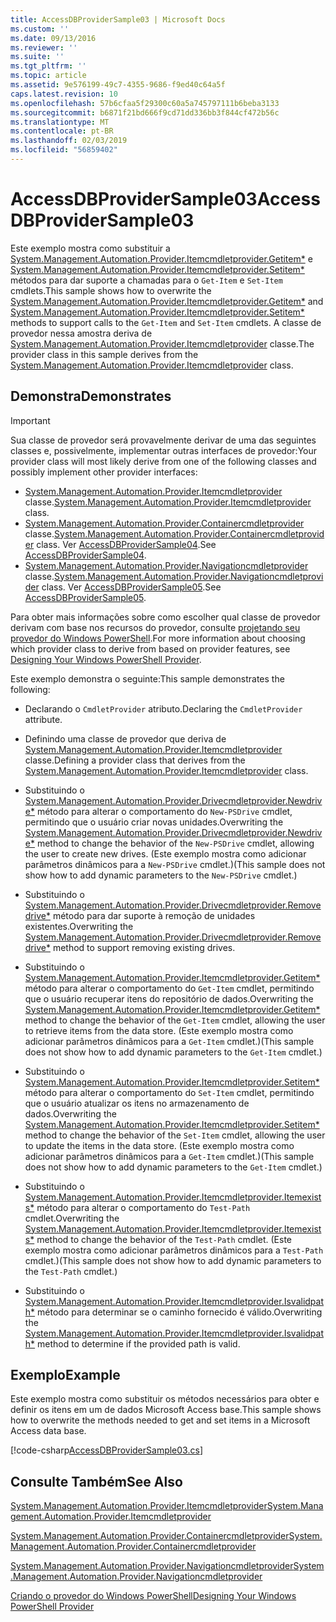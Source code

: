 ```yaml
---
title: AccessDBProviderSample03 | Microsoft Docs
ms.custom: ''
ms.date: 09/13/2016
ms.reviewer: ''
ms.suite: ''
ms.tgt_pltfrm: ''
ms.topic: article
ms.assetid: 9e576199-49c7-4355-9686-f9ed40c64a5f
caps.latest.revision: 10
ms.openlocfilehash: 57b6cfaa5f29300c60a5a745797111b6beba3133
ms.sourcegitcommit: b6871f21bd666f9cd71dd336bb3f844cf472b56c
ms.translationtype: MT
ms.contentlocale: pt-BR
ms.lasthandoff: 02/03/2019
ms.locfileid: "56859402"
---
```

# <a name="accessdbprovidersample03"></a><span data-ttu-id="7dceb-102">AccessDBProviderSample03</span><span class="sxs-lookup"><span data-stu-id="7dceb-102">AccessDBProviderSample03</span></span>

<span data-ttu-id="7dceb-103">Este exemplo mostra como substituir a [System.Management.Automation.Provider.Itemcmdletprovider.Getitem\*](/dotnet/api/System.Management.Automation.Provider.ItemCmdletProvider.GetItem) e [System.Management.Automation.Provider.Itemcmdletprovider.Setitem\*](/dotnet/api/System.Management.Automation.Provider.ItemCmdletProvider.SetItem) métodos para dar suporte a chamadas para o `Get-Item` e `Set-Item` cmdlets.</span><span class="sxs-lookup"><span data-stu-id="7dceb-103">This sample shows how to overwrite the [System.Management.Automation.Provider.Itemcmdletprovider.Getitem\*](/dotnet/api/System.Management.Automation.Provider.ItemCmdletProvider.GetItem) and [System.Management.Automation.Provider.Itemcmdletprovider.Setitem\*](/dotnet/api/System.Management.Automation.Provider.ItemCmdletProvider.SetItem) methods to support calls to the `Get-Item` and `Set-Item` cmdlets.</span></span> <span data-ttu-id="7dceb-104">A classe de provedor nessa amostra deriva de [System.Management.Automation.Provider.Itemcmdletprovider](/dotnet/api/System.Management.Automation.Provider.ItemCmdletProvider) classe.</span><span class="sxs-lookup"><span data-stu-id="7dceb-104">The provider class in this sample derives from the [System.Management.Automation.Provider.Itemcmdletprovider](/dotnet/api/System.Management.Automation.Provider.ItemCmdletProvider) class.</span></span>

## <a name="demonstrates"></a><span data-ttu-id="7dceb-105">Demonstra</span><span class="sxs-lookup"><span data-stu-id="7dceb-105">Demonstrates</span></span>

> [!IMPORTANT]
> <span data-ttu-id="7dceb-106">Sua classe de provedor será provavelmente derivar de uma das seguintes classes e, possivelmente, implementar outras interfaces de provedor:</span><span class="sxs-lookup"><span data-stu-id="7dceb-106">Your provider class will most likely derive from one of the following classes and possibly implement other provider interfaces:</span></span>
>
> -   <span data-ttu-id="7dceb-107">[System.Management.Automation.Provider.Itemcmdletprovider](/dotnet/api/System.Management.Automation.Provider.ItemCmdletProvider) classe.</span><span class="sxs-lookup"><span data-stu-id="7dceb-107">[System.Management.Automation.Provider.Itemcmdletprovider](/dotnet/api/System.Management.Automation.Provider.ItemCmdletProvider) class.</span></span>
> -   <span data-ttu-id="7dceb-108">[System.Management.Automation.Provider.Containercmdletprovider](/dotnet/api/System.Management.Automation.Provider.ContainerCmdletProvider) classe.</span><span class="sxs-lookup"><span data-stu-id="7dceb-108">[System.Management.Automation.Provider.Containercmdletprovider](/dotnet/api/System.Management.Automation.Provider.ContainerCmdletProvider) class.</span></span> <span data-ttu-id="7dceb-109">Ver [AccessDBProviderSample04](./accessdbprovidersample04.md).</span><span class="sxs-lookup"><span data-stu-id="7dceb-109">See [AccessDBProviderSample04](./accessdbprovidersample04.md).</span></span>
> -   <span data-ttu-id="7dceb-110">[System.Management.Automation.Provider.Navigationcmdletprovider](/dotnet/api/System.Management.Automation.Provider.NavigationCmdletProvider) classe.</span><span class="sxs-lookup"><span data-stu-id="7dceb-110">[System.Management.Automation.Provider.Navigationcmdletprovider](/dotnet/api/System.Management.Automation.Provider.NavigationCmdletProvider) class.</span></span> <span data-ttu-id="7dceb-111">Ver [AccessDBProviderSample05](./accessdbprovidersample05.md).</span><span class="sxs-lookup"><span data-stu-id="7dceb-111">See [AccessDBProviderSample05](./accessdbprovidersample05.md).</span></span>
>
> <span data-ttu-id="7dceb-112">Para obter mais informações sobre como escolher qual classe de provedor derivam com base nos recursos do provedor, consulte [projetando seu provedor do Windows PowerShell](./provider-types.md).</span><span class="sxs-lookup"><span data-stu-id="7dceb-112">For more information about choosing which provider class to derive from based on provider features, see [Designing Your Windows PowerShell Provider](./provider-types.md).</span></span>

<span data-ttu-id="7dceb-113">Este exemplo demonstra o seguinte:</span><span class="sxs-lookup"><span data-stu-id="7dceb-113">This sample demonstrates the following:</span></span>

- <span data-ttu-id="7dceb-114">Declarando o `CmdletProvider` atributo.</span><span class="sxs-lookup"><span data-stu-id="7dceb-114">Declaring the `CmdletProvider` attribute.</span></span>

- <span data-ttu-id="7dceb-115">Definindo uma classe de provedor que deriva de [System.Management.Automation.Provider.Itemcmdletprovider](/dotnet/api/System.Management.Automation.Provider.ItemCmdletProvider) classe.</span><span class="sxs-lookup"><span data-stu-id="7dceb-115">Defining a provider class that derives from the [System.Management.Automation.Provider.Itemcmdletprovider](/dotnet/api/System.Management.Automation.Provider.ItemCmdletProvider) class.</span></span>

- <span data-ttu-id="7dceb-116">Substituindo o [System.Management.Automation.Provider.Drivecmdletprovider.Newdrive\*](/dotnet/api/System.Management.Automation.Provider.DriveCmdletProvider.NewDrive) método para alterar o comportamento do `New-PSDrive` cmdlet, permitindo que o usuário criar novas unidades.</span><span class="sxs-lookup"><span data-stu-id="7dceb-116">Overwriting the [System.Management.Automation.Provider.Drivecmdletprovider.Newdrive\*](/dotnet/api/System.Management.Automation.Provider.DriveCmdletProvider.NewDrive) method to change the behavior of the `New-PSDrive` cmdlet, allowing the user to create new drives.</span></span> <span data-ttu-id="7dceb-117">(Este exemplo mostra como adicionar parâmetros dinâmicos para a `New-PSDrive` cmdlet.)</span><span class="sxs-lookup"><span data-stu-id="7dceb-117">(This sample does not show how to add dynamic parameters to the `New-PSDrive` cmdlet.)</span></span>

- <span data-ttu-id="7dceb-118">Substituindo o [System.Management.Automation.Provider.Drivecmdletprovider.Removedrive\*](/dotnet/api/System.Management.Automation.Provider.DriveCmdletProvider.RemoveDrive) método para dar suporte à remoção de unidades existentes.</span><span class="sxs-lookup"><span data-stu-id="7dceb-118">Overwriting the [System.Management.Automation.Provider.Drivecmdletprovider.Removedrive\*](/dotnet/api/System.Management.Automation.Provider.DriveCmdletProvider.RemoveDrive) method to support removing existing drives.</span></span>

- <span data-ttu-id="7dceb-119">Substituindo o [System.Management.Automation.Provider.Itemcmdletprovider.Getitem\*](/dotnet/api/System.Management.Automation.Provider.ItemCmdletProvider.GetItem) método para alterar o comportamento do `Get-Item` cmdlet, permitindo que o usuário recuperar itens do repositório de dados.</span><span class="sxs-lookup"><span data-stu-id="7dceb-119">Overwriting the [System.Management.Automation.Provider.Itemcmdletprovider.Getitem\*](/dotnet/api/System.Management.Automation.Provider.ItemCmdletProvider.GetItem) method to change the behavior of the `Get-Item` cmdlet, allowing the user to retrieve items from the data store.</span></span> <span data-ttu-id="7dceb-120">(Este exemplo mostra como adicionar parâmetros dinâmicos para a `Get-Item` cmdlet.)</span><span class="sxs-lookup"><span data-stu-id="7dceb-120">(This sample does not show how to add dynamic parameters to the `Get-Item` cmdlet.)</span></span>

- <span data-ttu-id="7dceb-121">Substituindo o [System.Management.Automation.Provider.Itemcmdletprovider.Setitem\*](/dotnet/api/System.Management.Automation.Provider.ItemCmdletProvider.SetItem) método para alterar o comportamento do `Set-Item` cmdlet, permitindo que o usuário atualizar os itens no armazenamento de dados.</span><span class="sxs-lookup"><span data-stu-id="7dceb-121">Overwriting the [System.Management.Automation.Provider.Itemcmdletprovider.Setitem\*](/dotnet/api/System.Management.Automation.Provider.ItemCmdletProvider.SetItem) method to change the behavior of the `Set-Item` cmdlet, allowing the user to update the items in the data store.</span></span> <span data-ttu-id="7dceb-122">(Este exemplo mostra como adicionar parâmetros dinâmicos para a `Get-Item` cmdlet.)</span><span class="sxs-lookup"><span data-stu-id="7dceb-122">(This sample does not show how to add dynamic parameters to the `Get-Item` cmdlet.)</span></span>

- <span data-ttu-id="7dceb-123">Substituindo o [System.Management.Automation.Provider.Itemcmdletprovider.Itemexists\*](/dotnet/api/System.Management.Automation.Provider.ItemCmdletProvider.ItemExists) método para alterar o comportamento do `Test-Path` cmdlet.</span><span class="sxs-lookup"><span data-stu-id="7dceb-123">Overwriting the [System.Management.Automation.Provider.Itemcmdletprovider.Itemexists\*](/dotnet/api/System.Management.Automation.Provider.ItemCmdletProvider.ItemExists) method to change the behavior of the `Test-Path` cmdlet.</span></span> <span data-ttu-id="7dceb-124">(Este exemplo mostra como adicionar parâmetros dinâmicos para a `Test-Path` cmdlet.)</span><span class="sxs-lookup"><span data-stu-id="7dceb-124">(This sample does not show how to add dynamic parameters to the `Test-Path` cmdlet.)</span></span>

- <span data-ttu-id="7dceb-125">Substituindo o [System.Management.Automation.Provider.Itemcmdletprovider.Isvalidpath\*](/dotnet/api/System.Management.Automation.Provider.ItemCmdletProvider.IsValidPath) método para determinar se o caminho fornecido é válido.</span><span class="sxs-lookup"><span data-stu-id="7dceb-125">Overwriting the [System.Management.Automation.Provider.Itemcmdletprovider.Isvalidpath\*](/dotnet/api/System.Management.Automation.Provider.ItemCmdletProvider.IsValidPath) method to determine if the provided path is valid.</span></span>

## <a name="example"></a><span data-ttu-id="7dceb-126">Exemplo</span><span class="sxs-lookup"><span data-stu-id="7dceb-126">Example</span></span>

<span data-ttu-id="7dceb-127">Este exemplo mostra como substituir os métodos necessários para obter e definir os itens em um de dados Microsoft Access base.</span><span class="sxs-lookup"><span data-stu-id="7dceb-127">This sample shows how to overwrite the methods needed to get and set items in a Microsoft Access data base.</span></span>

[!code-csharp[AccessDBProviderSample03.cs](../../powershell-sdk-samples/SDK-2.0/csharp/AccessDBProviderSample06/AccessDBProviderSample06.cs#L11-L976 "AccessDBProviderSample03.cs")]

## <a name="see-also"></a><span data-ttu-id="7dceb-128">Consulte Também</span><span class="sxs-lookup"><span data-stu-id="7dceb-128">See Also</span></span>

[<span data-ttu-id="7dceb-129">System.Management.Automation.Provider.Itemcmdletprovider</span><span class="sxs-lookup"><span data-stu-id="7dceb-129">System.Management.Automation.Provider.Itemcmdletprovider</span></span>](/dotnet/api/System.Management.Automation.Provider.ItemCmdletProvider)

[<span data-ttu-id="7dceb-130">System.Management.Automation.Provider.Containercmdletprovider</span><span class="sxs-lookup"><span data-stu-id="7dceb-130">System.Management.Automation.Provider.Containercmdletprovider</span></span>](/dotnet/api/System.Management.Automation.Provider.ContainerCmdletProvider)

[<span data-ttu-id="7dceb-131">System.Management.Automation.Provider.Navigationcmdletprovider</span><span class="sxs-lookup"><span data-stu-id="7dceb-131">System.Management.Automation.Provider.Navigationcmdletprovider</span></span>](/dotnet/api/System.Management.Automation.Provider.NavigationCmdletProvider)

[<span data-ttu-id="7dceb-132">Criando o provedor do Windows PowerShell</span><span class="sxs-lookup"><span data-stu-id="7dceb-132">Designing Your Windows PowerShell Provider</span></span>](./provider-types.md)